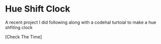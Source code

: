# Hue Shift Clock

A recent project I did following along with a codehal turtoial to make a hue shfiting clock

[Check The Time]
